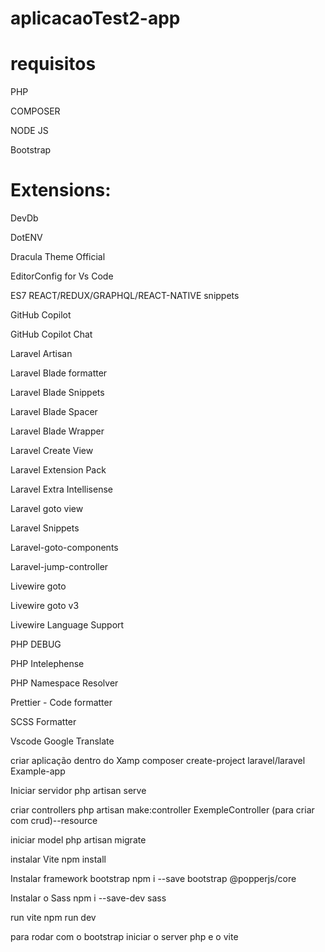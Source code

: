 # aplicacaoTest2-app
 
# requisitos 
PHP

COMPOSER

NODE JS

Bootstrap

# Extensions:

DevDb

DotENV

Dracula Theme Official

EditorConfig for Vs Code

ES7 REACT/REDUX/GRAPHQL/REACT-NATIVE snippets

GitHub Copilot

GitHub Copilot Chat

Laravel Artisan

Laravel Blade formatter

Laravel Blade Snippets

Laravel Blade Spacer

Laravel Blade Wrapper

Laravel Create View

Laravel Extension Pack

Laravel Extra Intellisense

Laravel goto view

Laravel Snippets

Laravel-goto-components

Laravel-jump-controller

Livewire goto

Livewire goto v3

Livewire Language Support

PHP DEBUG

PHP Intelephense

PHP Namespace Resolver

Prettier - Code formatter

SCSS Formatter 

Vscode Google Translate


criar aplicação dentro do Xamp 
composer create-project laravel/laravel Example-app

Iniciar servidor
php artisan serve

criar controllers 
php artisan make:controller ExempleController (para criar com crud)--resource

iniciar model 
php artisan migrate

instalar Vite
npm install

Instalar framework bootstrap
npm i --save bootstrap @popperjs/core

Instalar o Sass
npm i --save-dev sass

run vite
npm run dev


para rodar com o bootstrap iniciar o server php e o vite
